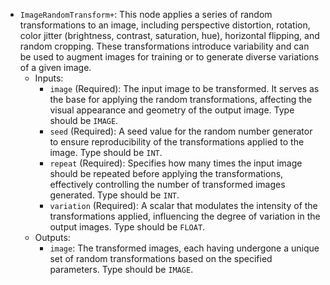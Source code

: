 - `ImageRandomTransform+`: This node applies a series of random transformations to an image, including perspective distortion, rotation, color jitter (brightness, contrast, saturation, hue), horizontal flipping, and random cropping. These transformations introduce variability and can be used to augment images for training or to generate diverse variations of a given image.
    - Inputs:
        - `image` (Required): The input image to be transformed. It serves as the base for applying the random transformations, affecting the visual appearance and geometry of the output image. Type should be `IMAGE`.
        - `seed` (Required): A seed value for the random number generator to ensure reproducibility of the transformations applied to the image. Type should be `INT`.
        - `repeat` (Required): Specifies how many times the input image should be repeated before applying the transformations, effectively controlling the number of transformed images generated. Type should be `INT`.
        - `variation` (Required): A scalar that modulates the intensity of the transformations applied, influencing the degree of variation in the output images. Type should be `FLOAT`.
    - Outputs:
        - `image`: The transformed images, each having undergone a unique set of random transformations based on the specified parameters. Type should be `IMAGE`.
